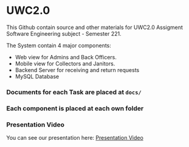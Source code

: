# UWC2.0 

This Github contain source and other materials for UWC2.0 Assigment Software Engineering subject - Semester 221.

The System contain 4 major components:
- Web view for Admins and Back Officers.
- Mobile view for Collectors and Janitors. 
- Backend Server for receiving and return requests
- MySQL Database

### Documents for each Task are placed at `docs/`
### Each component is placed at each own folder

### Presentation Video
You can see our presentation here:
[Presentation Video](https://drive.google.com/drive/folders/1XGSskTsKd4jgc2V1xZvAtIbvSqA_r10b?usp=share_link)
